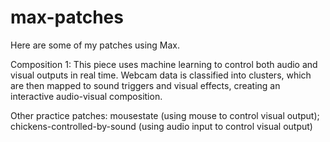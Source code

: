 # max-patches
Here are some of my patches using Max.


Composition 1: This piece uses machine learning to control both audio and visual outputs in real time. Webcam data is classified into clusters, which are then mapped to sound triggers and visual effects, creating an interactive audio-visual composition.

Other practice patches: mousestate (using mouse to control visual output); chickens-controlled-by-sound (using audio input to control visual output)
